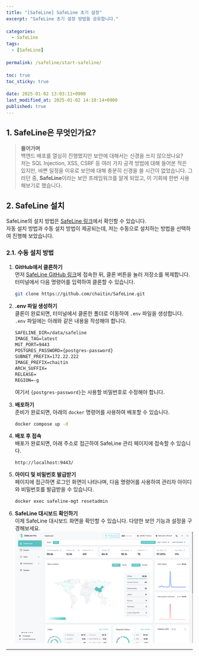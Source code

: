 ```yaml
---
title: "[SafeLine] SafeLine 초기 설정"
excerpt: "SafeLine 초기 설정 방법을 공유합니다."

categories:
  - SafeLine
tags:
  - [SafeLine]

permalink: /safeline/start-safeline/

toc: true
toc_sticky: true

date: 2025-01-02 13:03:11+0900
last_modified_at: 2025-01-02 14:10:14+0900
published: true
---
```


## 1. SafeLine은 무엇인가요?

> **들어가며**  
백엔드 배포를 열심히 진행했지만 보안에 대해서는 신경을 쓰지 않으셨나요?  
저는 SQL Injection, XSS, CSRF 등 여러 가지 공격 방법에 대해 들어본 적은 있지만, 바쁜 일정을 이유로 보안에 대해 충분히 신경을 쓸 시간이 없었습니다. 그러던 중, **SafeLine**이라는 보안 프레임워크를 알게 되었고, 이 기회에 한번 사용해보기로 했습니다.

## 2. SafeLine 설치

SafeLine의 설치 방법은 [SafeLine 링크](https://docs.waf.chaitin.com/en/tutorials/install)에서 확인할 수 있습니다.  
자동 설치 방법과 수동 설치 방법이 제공되는데, 저는 수동으로 설치하는 방법을 선택하여 진행해 보았습니다.

### 2.1. 수동 설치 방법

1. **GitHub에서 클론하기**  
   먼저 [SafeLine GitHub 링크](https://github.com/chaitin/SafeLine)에 접속한 뒤, 클론 버튼을 눌러 저장소를 복제합니다.  
   터미널에서 다음 명령어를 입력하여 클론할 수 있습니다.

   ```bash
   git clone https://github.com/chaitin/SafeLine.git
   ```

2. **.env 파일 생성하기**  
   클론이 완료되면, 터미널에서 클론한 폴더로 이동하여 `.env` 파일을 생성합니다.  
   `.env` 파일에는 아래와 같은 내용을 작성해야 합니다.

   ```plaintext
   SAFELINE_DIR=/data/safeline
   IMAGE_TAG=latest
   MGT_PORT=9443
   POSTGRES_PASSWORD={postgres-password}
   SUBNET_PREFIX=172.22.222
   IMAGE_PREFIX=chaitin
   ARCH_SUFFIX=
   RELEASE=
   REGION=-g
   ```

   여기서 `{postgres-password}`는 사용할 비밀번호로 수정해야 합니다.

3. **배포하기**  
   준비가 완료되면, 아래의 `docker` 명령어를 사용하여 배포할 수 있습니다.

   ```bash
   docker compose up -d
   ```

4. **배포 후 접속**  
   배포가 완료되면, 아래 주소로 접근하여 SafeLine 관리 페이지에 접속할 수 있습니다.  

   ```
   http://localhost:9443/
   ```

5. **아이디 및 비밀번호 발급받기**  
   페이지에 접근하면 로그인 화면이 나타나며, 다음 명령어를 사용하여 관리자 아이디와 비밀번호를 발급받을 수 있습니다.

   ```bash
   docker exec safeline-mgt resetadmin
   ```

6. **SafeLine 대시보드 확인하기**  
   이제 SafeLine 대시보드 화면을 확인할 수 있습니다. 다양한 보안 기능과 설정을 구경해보세요.
   ![SafeLine 대시보드](/assets/images/posts_img/devops/safeline/safeline_dashboard.png)
---

